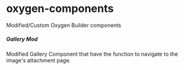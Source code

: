 # oxygen-components
Modified/Custom Oxygen Builder components

##### Gallery Mod
Modified Gallery Component that have the function to navigate to the image's attachment page.
